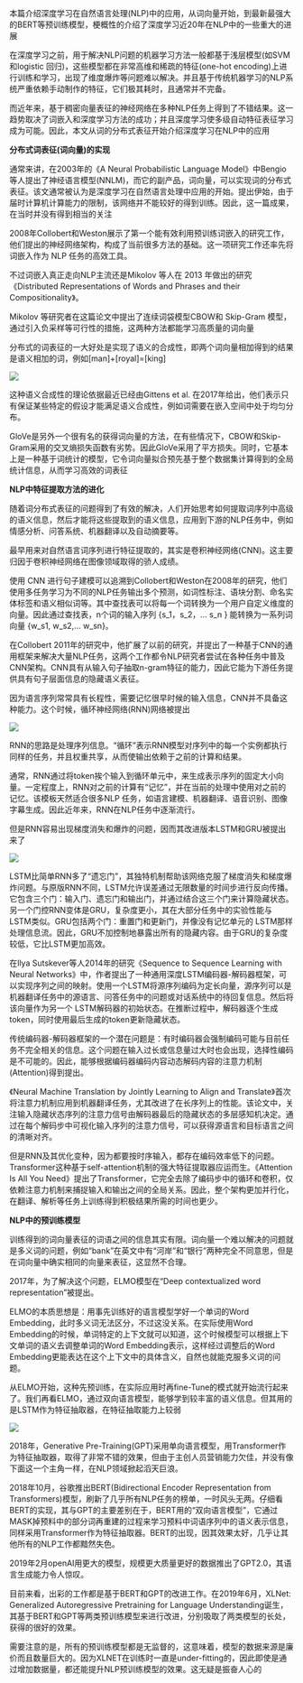 本篇介绍深度学习在自然语言处理(NLP)中的应用，从词向量开始，到最新最强大的BERT等预训练模型，梗概性的介绍了深度学习近20年在NLP中的一些重大的进展

在深度学习之前，用于解决NLP问题的机器学习方法一般都基于浅层模型(如SVM和logistic 回归)，这些模型都在非常高维和稀疏的特征(one-hot encoding)上进行训练和学习，出现了维度爆炸等问题难以解决。并且基于传统机器学习的NLP系统严重依赖手动制作的特征，它们极其耗时，且通常并不完备。

而近年来，基于稠密向量表征的神经网络在多种NLP任务上得到了不错结果。这一趋势取决了词嵌入和深度学习方法的成功；并且深度学习使多级自动特征表征学习成为可能。因此，本文从词的分布式表征开始介绍深度学习在NLP中的应用

**分布式词表征(词向量)的实现** 

通常来讲，在2003年的《A Neural Probabilistic Language Model》中Bengio等人提出了神经语言模型(NNLM)，而它的副产品，词向量，可以实现词的分布式表征。该文通常被认为是深度学习在自然语言处理中应用的开始。提出伊始，由于届时计算机计算能力的限制，该网络并不能较好的得到训练。因此，这一篇成果，在当时并没有得到相当的关注

2008年Collobert和Weston展示了第一个能有效利用预训练词嵌入的研究工作，他们提出的神经网络架构，构成了当前很多方法的基础。这一项研究工作还率先将词嵌入作为 NLP 任务的高效工具。

不过词嵌入真正走向NLP主流还是Mikolov 等人在 2013 年做出的研究《Distributed Representations of Words and Phrases and their Compositionality》。

Mikolov 等研究者在这篇论文中提出了连续词袋模型CBOW和 Skip-Gram 模型，通过引入负采样等可行性的措施，这两种方法都能学习高质量的词向量

分布式的词表征的一大好处是实现了语义的合成性，即两个词向量相加得到的结果是语义相加的词，例如[man]+[royal]=[king]

![](https://maoxianxin1996.oss-accelerate.aliyuncs.com/codechina1/20210803194923.png)

这种语义合成性的理论依据最近已经由Gittens et al. 在2017年给出，他们表示只有保证某些特定的假设才能满足语义合成性，例如词需要在嵌入空间中处于均匀分布。

GloVe是另外一个很有名的获得词向量的方法，在有些情况下，CBOW和Skip-Gram采用的交叉熵损失函数有劣势。因此GloVe采用了平方损失。同时，它基本上是一种基于词统计的模型，它令词向量拟合预先基于整个数据集计算得到的全局统计信息，从而学习高效的词表征

**NLP中特征提取方法的进化**

随着词分布式表征的问题得到了有效的解决，人们开始思考如何提取词序列中高级的语义信息，然后才能将这些提取到的语义信息，应用到下游的NLP任务中，例如情感分析、问答系统、机器翻译以及自动摘要等。

最早用来对自然语言词序列进行特征提取的，其实是卷积神经网络(CNN)。这主要归因于卷积神经网络在图像领域取得的骄人成绩。

使用 CNN 进行句子建模可以追溯到Collobert和Weston在2008年的研究，他们使用多任务学习为不同的NLP任务输出多个预测，如词性标注、语块分割、命名实体标签和语义相似词等。其中查找表可以将每一个词转换为一个用户自定义维度的向量。因此通过查找表，n个词的输入序列 {s_1，s_2，... s_n } 能转换为一系列词向量 {w_s1, w_s2,... w_sn}。

在Collobert 2011年的研究中，他扩展了以前的研究，并提出了一种基于CNN的通用框架来解决大量NLP任务，这两个工作都令NLP研究者尝试在各种任务中普及 CNN架构。CNN具有从输入句子抽取n-gram特征的能力，因此它能为下游任务提供具有句子层面信息的隐藏语义表征。

因为语言序列常常具有长程性，需要记忆很早时候的输入信息，CNN并不具备这种能力。这个时候，循环神经网络(RNN)网络被提出

![](https://maoxianxin1996.oss-accelerate.aliyuncs.com/codechina1/20210803195007.png)

RNN的思路是处理序列信息。“循环”表示RNN模型对序列中的每一个实例都执行同样的任务，并且权重共享，从而使输出依赖于之前的计算和结果。

通常，RNN通过将token挨个输入到循环单元中，来生成表示序列的固定大小向量。一定程度上，RNN对之前的计算有“记忆”，并在当前的处理中使用对之前的记忆。该模板天然适合很多NLP 任务，如语言建模、机器翻译、语音识别、图像字幕生成。因此近年来，RNN在NLP任务中逐渐流行。

但是RNN容易出现梯度消失和爆炸的问题，因而其改进版本LSTM和GRU被提出来了

![](https://maoxianxin1996.oss-accelerate.aliyuncs.com/codechina1/20210803195029.png)

LSTM比简单RNN多了“遗忘门”，其独特机制帮助该网络克服了梯度消失和梯度爆炸问题。与原版RNN不同，LSTM允许误差通过无限数量的时间步进行反向传播。它包含三个门：输入门、遗忘门和输出门，并通过结合这三个门来计算隐藏状态。另一个门控RNN变体是GRU，复杂度更小，其在大部分任务中的实验性能与LSTM类似。GRU包括两个门：重置门和更新门，并像没有记忆单元的 LSTM那样处理信息流。因此，GRU不加控制地暴露出所有的隐藏内容。由于GRU的复杂度较低，它比LSTM更加高效。

在llya Sutskever等人2014年的研究《Sequence to Sequence Learning with Neural Networks》中，作者提出了一种通用深度LSTM编码器-解码器框架，可以实现序列之间的映射。使用一个LSTM将源序列编码为定长向量，源序列可以是机器翻译任务中的源语言、问答任务中的问题或对话系统中的待回复信息。然后将该向量作为另一个 LSTM解码器的初始状态。在推断过程中，解码器逐个生成token，同时使用最后生成的token更新隐藏状态。

传统编码器-解码器框架的一个潜在问题是：有时编码器会强制编码可能与目前任务不完全相关的信息。这个问题在输入过长或信息量过大时也会出现，选择性编码是不可能的。因此，能够根据编码器编码内容动态解码内容的注意力机制(Attention)得到提出。

《Neural Machine Translation by Jointly Learning to Align and Translate》首次将注意力机制应用到机器翻译任务，尤其改进了在长序列上的性能。该论文中，关注输入隐藏状态序列的注意力信号由解码器最后的隐藏状态的多层感知机决定。通过在每个解码步中可视化输入序列的注意力信号，可以获得源语言和目标语言之间的清晰对齐。

但是RNN及其优化变种，因为都要按时序输入，都存在编码效率低下的问题。Transformer这种基于self-attention机制的强大特征提取器应运而生。《Attention Is All You Need》提出了Transformer，它完全去除了编码步中的循环和卷积，仅依赖注意力机制来捕捉输入和输出之间的全局关系。因此，整个架构更加并行化，在翻译、解析等任务上训练得到积极结果所需的时间也更少。

**NLP中的预训练模型**

训练得到的词向量表征的词语之间的信息其实有限。词向量一个难以解决的问题就是多义词的问题，例如“bank”在英文中有“河岸”和“银行”两种完全不同意思，但是在词向量中确实相同的向量来表征，这显然不合理。

2017年，为了解决这个问题，ELMO模型在“Deep contextualized word representation”被提出。

ELMO的本质思想是：用事先训练好的语言模型学好一个单词的Word Embedding，此时多义词无法区分，不过这没关系。在实际使用Word Embedding的时候，单词特定的上下文就可以知道，这个时候模型可以根据上下文单词的语义去调整单词的Word Embedding表示，这样经过调整后的Word Embedding更能表达在这个上下文中的具体含义，自然也就能克服多义词的问题。

从ELMO开始，这种先预训练，在实际应用时再fine-Tune的模式就开始流行起来了。我们再看ELMO，通过双向语言模型，能够学到较丰富的语义信息。但其用的是LSTM作为特征抽取器，在特征抽取能力上较弱

![](https://maoxianxin1996.oss-accelerate.aliyuncs.com/codechina1/20210803195109.png)

2018年，Generative Pre-Training(GPT)采用单向语言模型，用Transformer作为特征抽取器，取得了非常不错的效果，但由于主创人员营销能力欠佳，并没有像下面这一个主角一样，在NLP领域掀起滔天巨浪。

2018年10月，谷歌推出BERT(Bidirectional Encoder Representation from Transformers)模型，刷新了几乎所有NLP任务的榜单，一时风头无两。仔细看BERT的实现，其与GPT的主要差别在于，BERT用的“双向语言模型”，它通过MASK掉预料中的部分词再重建的过程来学习预料中词语序列中的语义表示信息，同样采用Transformer作为特征抽取器。BERT的出现，因其效果太好，几乎让其他所有的NLP工作都黯然失色。

2019年2月openAI用更大的模型，规模更大质量更好的数据推出了GPT2.0，其语言生成能力令人惊叹。

目前来看，出彩的工作都是基于BERT和GPT的改进工作。在2019年6月，XLNet: Generalized Autoregressive Pretraining for Language Understanding诞生，其基于BERT和GPT等两类预训练模型来进行改进，分别吸取了两类模型的长处，获得的很好的效果。

需要注意的是，所有的预训练模型都是无监督的，这意味着，模型的数据来源是廉价而且数量巨大的。因为XLNET在训练时一直是under-fitting的，因此即使是通过增加数据量，都还能提升NLP预训练模型的效果。这无疑是振奋人心的